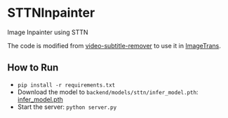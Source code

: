# STTNInpainter

Image Inpainter using STTN

The code is modified from [video-subtitle-remover](https://github.com/YaoFANGUK/video-subtitle-remover/) to use it in [ImageTrans](https://www.basiccat.org/imagetrans/).

## How to Run

* `pip install -r requirements.txt`
* Download the model to `backend/models/sttn/infer_model.pth`: [infer_model.pth](https://github.com/YaoFANGUK/video-subtitle-remover/blob/main/backend/models/sttn/infer_model.pth)
* Start the server: `python server.py`





